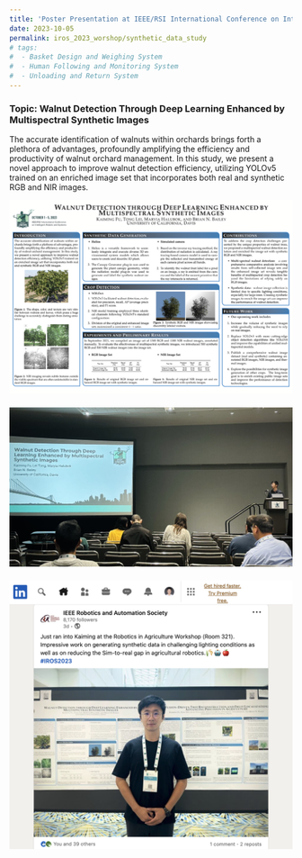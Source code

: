 ```yaml
---
title: 'Poster Presentation at IEEE/RSI International Conference on Intelligent Robots and Systems (IROS) Workshop'
date: 2023-10-05
permalink: iros_2023_worshop/synthetic_data_study
# tags:
#  - Basket Design and Weighing System
#  - Human Following and Monitoring System
#  - Unloading and Return System
---
```


### Topic: Walnut Detection Through Deep Learning Enhanced by Multispectral Synthetic Images
The accurate identification of walnuts within orchards brings forth a plethora of advantages, profoundly amplifying the efficiency and productivity of walnut orchard management. In this study, we present a novel approach to improve walnut detection efficiency, utilizing YOLOv5 trained on an enriched image set that incorporates both real and synthetic RGB and NIR images.




<img src="../images/Post_Images/2023/IROS_2023/Synthetic_Data_Study.png"
     alt="Synthetic_Data_Study.png"
     style="float: left; margin-bottom: 25px;" />




<img src="../images/Post_Images/2023/IROS_2023/Presentation_on_Synthetic_Data.jpg"
     alt="Synthetic_Data_Study.png"
     style="float: left; margin-bottom: 25px;" />




<img src="../images/Post_Images/2023/IROS_2023/IEEE_Report.png"
     alt="Synthetic_Data_Study.png"
     style="float: left; margin-bottom: 25px;" />
